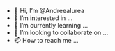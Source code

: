 - 👋 Hi, I’m @AndreeaIurea
- 👀 I’m interested in ...
- 🌱 I’m currently learning ...
- 💞️ I’m looking to collaborate on ...
- 📫 How to reach me ...

<!---
AndreeaIurea/AndreeaIurea is a ✨ special ✨ repository because its `README.md` (this file) appears on your GitHub profile.
You can click the Preview link to take a look at your changes.
--->
